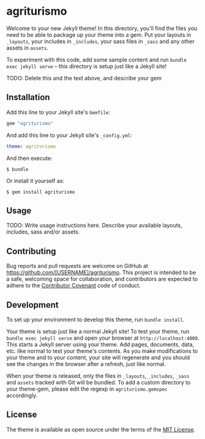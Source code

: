 # agriturismo

Welcome to your new Jekyll theme! In this directory, you'll find the files you need to be able to package up your theme into a gem. Put your layouts in `_layouts`, your includes in `_includes`, your sass files in `_sass` and any other assets in `assets`.

To experiment with this code, add some sample content and run `bundle exec jekyll serve` – this directory is setup just like a Jekyll site!

TODO: Delete this and the text above, and describe your gem

## Installation

Add this line to your Jekyll site's `Gemfile`:

```ruby
gem "agriturismo"
```

And add this line to your Jekyll site's `_config.yml`:

```yaml
theme: agriturismo
```

And then execute:

    $ bundle

Or install it yourself as:

    $ gem install agriturismo

## Usage

TODO: Write usage instructions here. Describe your available layouts, includes, sass and/or assets.

## Contributing

Bug reports and pull requests are welcome on GitHub at https://github.com/[USERNAME]/agriturismo. This project is intended to be a safe, welcoming space for collaboration, and contributors are expected to adhere to the [Contributor Covenant](https://www.contributor-covenant.org/) code of conduct.

## Development

To set up your environment to develop this theme, run `bundle install`.

Your theme is setup just like a normal Jekyll site! To test your theme, run `bundle exec jekyll serve` and open your browser at `http://localhost:4000`. This starts a Jekyll server using your theme. Add pages, documents, data, etc. like normal to test your theme's contents. As you make modifications to your theme and to your content, your site will regenerate and you should see the changes in the browser after a refresh, just like normal.

When your theme is released, only the files in `_layouts`, `_includes`, `_sass` and `assets` tracked with Git will be bundled.
To add a custom directory to your theme-gem, please edit the regexp in `agriturismo.gemspec` accordingly.

## License

The theme is available as open source under the terms of the [MIT License](https://opensource.org/licenses/MIT).
